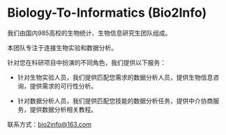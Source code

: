 # Biology-To-Informatics (Bio2Info)

我们由国内985高校的生物统计、生物信息研究生团队组成。

本团队专注于连接生物实验和数据分析。

针对您在科研项目中扮演的不同角色，我们提供以下服务：

* 针对生物实验人员，我们提供匹配您需求的数据分析人员，提供生物信息咨询，提供需求的可行性分析。

* 针对数据分析人员，我们提供匹配您技能的数据分析任务，提供中介协商服务，提供数据分析相关教程。

联系方式：bio2info@163.com

